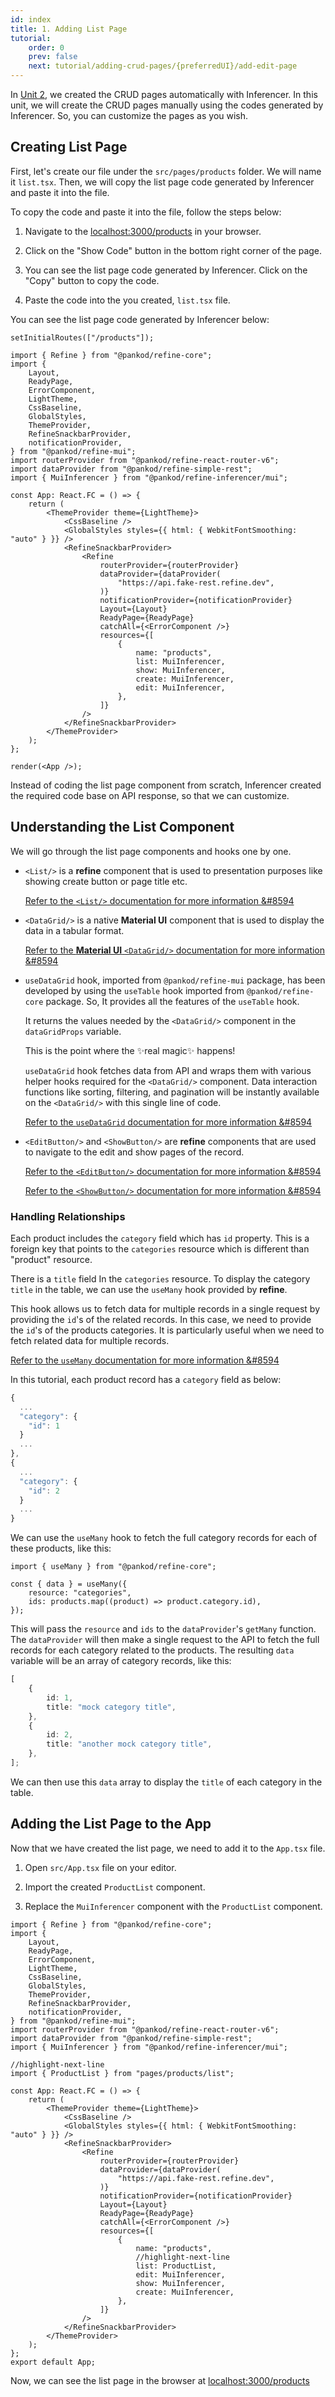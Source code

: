 ```yaml
---
id: index
title: 1. Adding List Page
tutorial:
    order: 0
    prev: false
    next: tutorial/adding-crud-pages/{preferredUI}/add-edit-page
---
```


In [Unit 2](/docs/tutorial/understanding-dataprovider/index/), we created the CRUD pages automatically with Inferencer. In this unit, we will create the CRUD pages manually using the codes generated by Inferencer. So, you can customize the pages as you wish.

## Creating List Page

First, let's create our file under the `src/pages/products` folder. We will name it `list.tsx`. Then, we will copy the list page code generated by Inferencer and paste it into the file.

To copy the code and paste it into the file, follow the steps below:

1. Navigate to the <a href="http://localhost:3000/products" rel="noopener noreferrer nofollow">localhost:3000/products</a> in your browser.

2. Click on the "Show Code" button in the bottom right corner of the page.

3. You can see the list page code generated by Inferencer. Click on the "Copy" button to copy the code.

4. Paste the code into the you created, `list.tsx` file.

You can see the list page code generated by Inferencer below:

```tsx live previewOnly previewHeight=600px url=http://localhost:3000/products
setInitialRoutes(["/products"]);

import { Refine } from "@pankod/refine-core";
import {
    Layout,
    ReadyPage,
    ErrorComponent,
    LightTheme,
    CssBaseline,
    GlobalStyles,
    ThemeProvider,
    RefineSnackbarProvider,
    notificationProvider,
} from "@pankod/refine-mui";
import routerProvider from "@pankod/refine-react-router-v6";
import dataProvider from "@pankod/refine-simple-rest";
import { MuiInferencer } from "@pankod/refine-inferencer/mui";

const App: React.FC = () => {
    return (
        <ThemeProvider theme={LightTheme}>
            <CssBaseline />
            <GlobalStyles styles={{ html: { WebkitFontSmoothing: "auto" } }} />
            <RefineSnackbarProvider>
                <Refine
                    routerProvider={routerProvider}
                    dataProvider={dataProvider(
                        "https://api.fake-rest.refine.dev",
                    )}
                    notificationProvider={notificationProvider}
                    Layout={Layout}
                    ReadyPage={ReadyPage}
                    catchAll={<ErrorComponent />}
                    resources={[
                        {
                            name: "products",
                            list: MuiInferencer,
                            show: MuiInferencer,
                            create: MuiInferencer,
                            edit: MuiInferencer,
                        },
                    ]}
                />
            </RefineSnackbarProvider>
        </ThemeProvider>
    );
};

render(<App />);
```

Instead of coding the list page component from scratch, Inferencer created the required code base on API response, so that we can customize.

## Understanding the List Component

We will go through the list page components and hooks one by one.

-   `<List/>` is a **refine** component that is used to presentation purposes like showing create button or page title etc.

    [Refer to the `<List/>` documentation for more information &#8594](/docs/api-reference/mui/components/basic-views/list)

-   `<DataGrid/>` is a native **Material UI** component that is used to display the data in a tabular format.

    [Refer to the **Material UI** `<DataGrid/>` documentation for more information &#8594](https://mui.com/x/react-data-grid/)

-   `useDataGrid` hook, imported from `@pankod/refine-mui` package, has been developed by using the `useTable` hook imported from `@pankod/refine-core` package. So, It provides all the features of the `useTable` hook.

    It returns the values needed by the `<DataGrid/>` component in the `dataGridProps` variable.

    This is the point where the ✨real magic✨ happens!

    `useDataGrid` hook fetches data from API and wraps them with various helper hooks required for the `<DataGrid/>` component. Data interaction functions like sorting, filtering, and pagination will be instantly available on the `<DataGrid/>` with this single line of code.

    [Refer to the `useDataGrid` documentation for more information &#8594](/docs/api-reference/mui/hooks/useDataGrid/)

-   `<EditButton/>` and `<ShowButton/>` are **refine** components that are used to navigate to the edit and show pages of the record.

    [Refer to the `<EditButton/>` documentation for more information &#8594](/docs/api-reference/mui/components/buttons/edit-button/)

    [Refer to the `<ShowButton/>` documentation for more information &#8594](/docs/api-reference/mui/components/buttons/show-button/)

### Handling Relationships

Each product includes the `category` field which has `id` property. This is a foreign key that points to the `categories` resource which is different than "product" resource.

There is a `title` field In the `categories` resource. To display the category `title` in the table, we can use the `useMany` hook provided by **refine**.

This hook allows us to fetch data for multiple records in a single request by providing the `id`'s of the related records. In this case, we need to provide the `id`'s of the products categories. It is particularly useful when we need to fetch related data for multiple records.

[Refer to the `useMany` documentation for more information &#8594](/docs/api-reference/core/hooks/data/useMany/)

In this tutorial, each product record has a `category` field as below:

```ts title="https://api.fake-rest.refine.dev/products"
{
  ...
  "category": {
    "id": 1
  }
  ...
},
{
  ...
  "category": {
    "id": 2
  }
  ...
}
```

We can use the `useMany` hook to fetch the full category records for each of these products, like this:

```tsx
import { useMany } from "@pankod/refine-core";

const { data } = useMany({
    resource: "categories",
    ids: products.map((product) => product.category.id),
});
```

This will pass the `resource` and `ids` to the `dataProvider`'s `getMany` function. The `dataProvider` will then make a single request to the API to fetch the full records for each category related to the products. The resulting `data` variable will be an array of category records, like this:

```ts
[
    {
        id: 1,
        title: "mock category title",
    },
    {
        id: 2,
        title: "another mock category title",
    },
];
```

We can then use this `data` array to display the `title` of each category in the table.

## Adding the List Page to the App

Now that we have created the list page, we need to add it to the `App.tsx` file.

1. Open `src/App.tsx` file on your editor.

2. Import the created `ProductList` component.

3. Replace the `MuiInferencer` component with the `ProductList` component.

```tsx title="src/App.tsx"
import { Refine } from "@pankod/refine-core";
import {
    Layout,
    ReadyPage,
    ErrorComponent,
    LightTheme,
    CssBaseline,
    GlobalStyles,
    ThemeProvider,
    RefineSnackbarProvider,
    notificationProvider,
} from "@pankod/refine-mui";
import routerProvider from "@pankod/refine-react-router-v6";
import dataProvider from "@pankod/refine-simple-rest";
import { MuiInferencer } from "@pankod/refine-inferencer/mui";

//highlight-next-line
import { ProductList } from "pages/products/list";

const App: React.FC = () => {
    return (
        <ThemeProvider theme={LightTheme}>
            <CssBaseline />
            <GlobalStyles styles={{ html: { WebkitFontSmoothing: "auto" } }} />
            <RefineSnackbarProvider>
                <Refine
                    routerProvider={routerProvider}
                    dataProvider={dataProvider(
                        "https://api.fake-rest.refine.dev",
                    )}
                    notificationProvider={notificationProvider}
                    Layout={Layout}
                    ReadyPage={ReadyPage}
                    catchAll={<ErrorComponent />}
                    resources={[
                        {
                            name: "products",
                            //highlight-next-line
                            list: ProductList,
                            edit: MuiInferencer,
                            show: MuiInferencer,
                            create: MuiInferencer,
                        },
                    ]}
                />
            </RefineSnackbarProvider>
        </ThemeProvider>
    );
};
export default App;
```

Now, we can see the list page in the browser at <a href="http://localhost:3000/products" rel="noopener noreferrer nofollow">localhost:3000/products</a>
